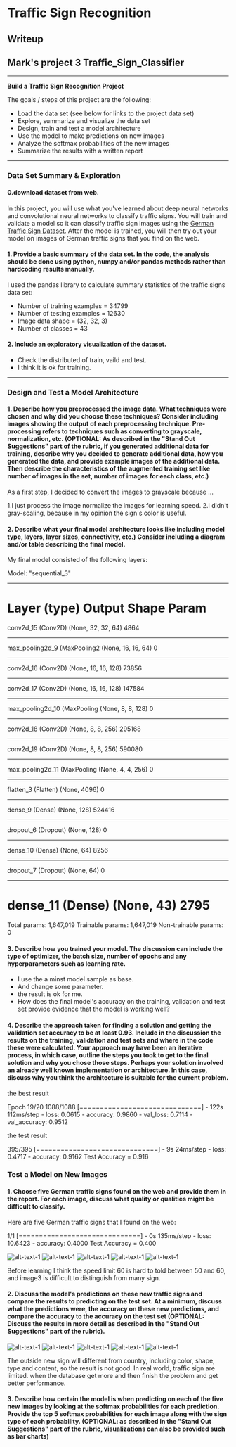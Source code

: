 # **Traffic Sign Recognition**

## Writeup

## Mark's project 3 Traffic_Sign_Classifier
---

**Build a Traffic Sign Recognition Project**

The goals / steps of this project are the following:
* Load the data set (see below for links to the project data set)
* Explore, summarize and visualize the data set
* Design, train and test a model architecture
* Use the model to make predictions on new images
* Analyze the softmax probabilities of the new images
* Summarize the results with a written report

---

### Data Set Summary & Exploration
#### 0.download dataset from web.
In this project, you will use what you've learned about deep neural networks and convolutional neural networks to classify traffic signs. You will train and validate a model so it can classify traffic sign images using the [German Traffic Sign Dataset](https://benchmark.ini.rub.de/?section=gtsrb&subsection=dataset). After the model is trained, you will then try out your model on images of German traffic signs that you find on the web.



#### 1. Provide a basic summary of the data set. In the code, the analysis should be done using python, numpy and/or pandas methods rather than hardcoding results manually.

I used the pandas library to calculate summary statistics of the traffic
signs data set:


* Number of training examples = 34799
* Number of testing examples = 12630
* Image data shape = (32, 32, 3)
* Number of classes = 43

#### 2. Include an exploratory visualization of the dataset.


* Check the distributed of train, vaild and test.
* I think it is ok for training.



---

### Design and Test a Model Architecture

#### 1. Describe how you preprocessed the image data. What techniques were chosen and why did you choose these techniques? Consider including images showing the output of each preprocessing technique. Pre-processing refers to techniques such as converting to grayscale, normalization, etc. (OPTIONAL: As described in the "Stand Out Suggestions" part of the rubric, if you generated additional data for training, describe why you decided to generate additional data, how you generated the data, and provide example images of the additional data. Then describe the characteristics of the augmented training set like number of images in the set, number of images for each class, etc.)

As a first step, I decided to convert the images to grayscale because ...

1.I just process the image normalize the images for learning speed.
2.I didn't gray-scaling, because in my opinion the sign's color is useful.


#### 2. Describe what your final model architecture looks like including model type, layers, layer sizes, connectivity, etc.) Consider including a diagram and/or table describing the final model.

My final model consisted of the following layers:


Model: "sequential_3"
_________________________________________________________________
Layer (type)                 Output Shape              Param
=================================================================
conv2d_15 (Conv2D)           (None, 32, 32, 64)        4864      
_________________________________________________________________
max_pooling2d_9 (MaxPooling2 (None, 16, 16, 64)        0         
_________________________________________________________________
conv2d_16 (Conv2D)           (None, 16, 16, 128)       73856     
_________________________________________________________________
conv2d_17 (Conv2D)           (None, 16, 16, 128)       147584    
_________________________________________________________________
max_pooling2d_10 (MaxPooling (None, 8, 8, 128)         0         
_________________________________________________________________
conv2d_18 (Conv2D)           (None, 8, 8, 256)         295168    
_________________________________________________________________
conv2d_19 (Conv2D)           (None, 8, 8, 256)         590080    
_________________________________________________________________
max_pooling2d_11 (MaxPooling (None, 4, 4, 256)         0         
_________________________________________________________________
flatten_3 (Flatten)          (None, 4096)              0         
_________________________________________________________________
dense_9 (Dense)              (None, 128)               524416    
_________________________________________________________________
dropout_6 (Dropout)          (None, 128)               0         
_________________________________________________________________
dense_10 (Dense)             (None, 64)                8256      
_________________________________________________________________
dropout_7 (Dropout)          (None, 64)                0         
_________________________________________________________________
dense_11 (Dense)             (None, 43)                2795      
=================================================================
Total params: 1,647,019
Trainable params: 1,647,019
Non-trainable params: 0



#### 3. Describe how you trained your model. The discussion can include the type of optimizer, the batch size, number of epochs and any hyperparameters such as learning rate.

* I use the a minst model sample as base.
* And change some parameter.
* the result is ok for me.
* How does the final model's accuracy on the training, validation and test set provide evidence that the model is working well?



#### 4. Describe the approach taken for finding a solution and getting the validation set accuracy to be at least 0.93. Include in the discussion the results on the training, validation and test sets and where in the code these were calculated. Your approach may have been an iterative process, in which case, outline the steps you took to get to the final solution and why you chose those steps. Perhaps your solution involved an already well known implementation or architecture. In this case, discuss why you think the architecture is suitable for the current problem.


the best result

Epoch 19/20
1088/1088 [==============================] - 122s 112ms/step - loss: 0.0615 - accuracy: 0.9860 - val_loss: 0.7114 - val_accuracy: 0.9512

the test result

395/395 [==============================] - 9s 24ms/step - loss: 0.4717 - accuracy: 0.9162 Test Accuracy = 0.916


### Test a Model on New Images

#### 1. Choose five German traffic signs found on the web and provide them in the report. For each image, discuss what quality or qualities might be difficult to classify.

Here are five German traffic signs that I found on the web:

1/1 [==============================] - 0s 135ms/step - loss: 10.6423 - accuracy: 0.4000  Test Accuracy = 0.400

![alt-text-1](out_sign/images_1.png "images_1")
![alt-text-1](out_sign/images_2.png "images_2")
![alt-text-1](out_sign/images_3.png "images_3")
![alt-text-1](out_sign/images_4.png "images_4")
![alt-text-1](out_sign/images_5.png "images_5")

Before learning I think the speed limit 60 is hard to told between 50 and 60, and image3 is difficult to distinguish from many sign.


#### 2. Discuss the model's predictions on these new traffic signs and compare the results to predicting on the test set. At a minimum, discuss what the predictions were, the accuracy on these new predictions, and compare the accuracy to the accuracy on the test set (OPTIONAL: Discuss the results in more detail as described in the "Stand Out Suggestions" part of the rubric).

![alt-text-1](readme/image1_result.png "images_1")
![alt-text-1](readme/image2_result.png "images_2")
![alt-text-1](readme/image3_result.png "images_3")
![alt-text-1](readme/image4_result.png "images_4")
![alt-text-1](readme/image5_result.png "images_5")

The outside new sign will different from country, including color, shape, type and content, so the result is not good.
In real world, traffic sign are limited. when the database get more and then finish the problem and get better performance.


#### 3. Describe how certain the model is when predicting on each of the five new images by looking at the softmax probabilities for each prediction. Provide the top 5 softmax probabilities for each image along with the sign type of each probability. (OPTIONAL: as described in the "Stand Out Suggestions" part of the rubric, visualizations can also be provided such as bar charts)
